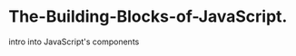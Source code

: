 The-Building-Blocks-of-JavaScript.
==================================

intro into JavaScript's components
